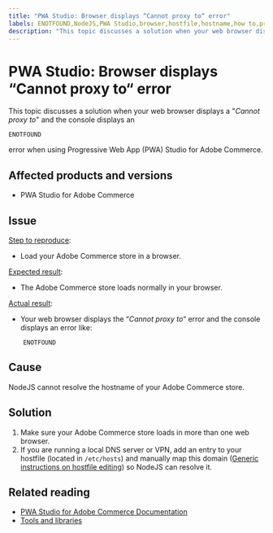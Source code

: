 ```yaml
---
title: "PWA Studio: Browser displays “Cannot proxy to“ error"
labels: ENOTFOUND,NodeJS,PWA Studio,browser,hostfile,hostname,how to,proxy,Adobe Commerce,PWA Studio for Adobe Commerce,Progressive Web App Studio
description: "This topic discusses a solution when your web browser displays a \"*Cannot proxy to*\" and the console displays an"
---
```


# PWA Studio: Browser displays “Cannot proxy to“ error

This topic discusses a solution when your web browser displays a "*Cannot proxy to*" and the console displays an

```clike
ENOTFOUND
```

error when using Progressive Web App (PWA) Studio for Adobe Commerce.

## Affected products and versions

* PWA Studio for Adobe Commerce

## Issue

<ins>Step to reproduce</ins>:

* Load your Adobe Commerce store in a browser.

<ins>Expected result</ins>:

* The Adobe Commerce store loads normally in your browser.

<ins>Actual result</ins>:

* Your web browser displays the “*Cannot proxy to*“ error and the console displays an error like:

```clike
    ENOTFOUND
```


## Cause

NodeJS cannot resolve the hostname of your Adobe Commerce store.

## Solution

1. Make sure your Adobe Commerce store loads in more than one web browser.
1. If you are running a local DNS server or VPN, add an entry to your hostfile (located in `/etc/hosts`) and manually map this domain ([Generic instructions on hostfile editing](https://linuxize.com/post/how-to-edit-your-hosts-file/)) so NodeJS can resolve it.

## Related reading

* [PWA Studio for Adobe Commerce Documentation](https://magento.github.io/pwa-studio/)
* [Tools and libraries](https://magento.github.io/pwa-studio/technologies/tools-libraries/)